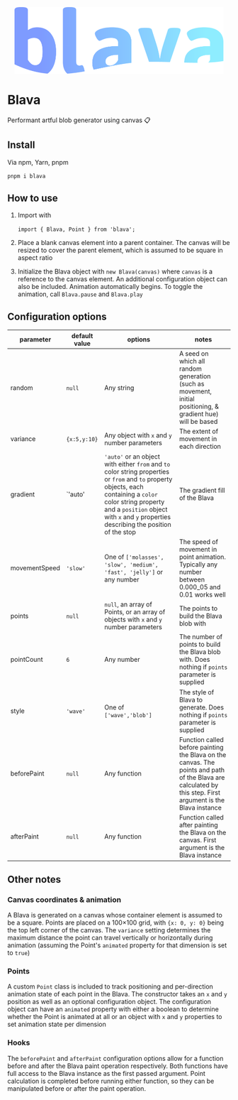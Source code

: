 <p style="text-align: center">
<img style="max-height: 150px;" src="assets/blava-logo.png" alt="The Blava logo" />
</p>

# Blava

Performant artful blob generator using canvas 📋

## Install

Via npm, Yarn, pnpm

```bash
pnpm i blava
```

## How to use

1. Import with

   `import { Blava, Point } from 'blava';`

2. Place a blank canvas element into a parent container. The canvas will be resized to cover the parent element, which is assumed to be square in aspect ratio
3. Initialize the Blava object with `new Blava(canvas)` where `canvas` is a reference to the canvas element. An additional configuration object can also be included. Animation automatically begins. To toggle the animation, call `Blava.pause` and `Blava.play`

## Configuration options

| parameter     | default value | options                                                                                                                                                                                                                                                | notes                                                                                                                                                       |
| ------------- | ------------- | ------------------------------------------------------------------------------------------------------------------------------------------------------------------------------------------------------------------------------------------------------ | ----------------------------------------------------------------------------------------------------------------------------------------------------------- |
| random        | `null`        | Any string                                                                                                                                                                                                                                             | A seed on which all random generation (such as movement, initial positioning, & gradient hue) will be based                                                 |
| variance      | `{x:5,y:10}`  | Any object with `x` and `y` number parameters                                                                                                                                                                                                          | The extent of movement in each direction                                                                                                                    |
| gradient      | `'auto'       | `'auto'` or an object with either `from` and `to` color string properties or `from` and `to` property objects, each containing a `color` color string property and a `position` object with `x` and `y` properties describing the position of the stop | The gradient fill of the Blava                                                                                                                              |
| movementSpeed | `'slow'`      | One of `['molasses', 'slow', 'medium', 'fast', 'jelly']` or any number                                                                                                                                                                                 | The speed of movement in point animation. Typically any number between 0.000_05 and 0.01 works well                                                         |
| points        | `null`        | `null`, an array of Points, or an array of objects with `x` and `y` number parameters                                                                                                                                                                  | The points to build the Blava blob with                                                                                                                     |
| pointCount    | `6`           | Any number                                                                                                                                                                                                                                             | The number of points to build the Blava blob with. Does nothing if `points` parameter is supplied                                                           |
| style         | `'wave'`      | One of `['wave','blob']`                                                                                                                                                                                                                               | The style of Blava to generate. Does nothing if `points` parameter is supplied                                                                              |
| beforePaint   | `null`        | Any function                                                                                                                                                                                                                                           | Function called before painting the Blava on the canvas. The points and path of the Blava are calculated by this step. First argument is the Blava instance |
| afterPaint    | `null`        | Any function                                                                                                                                                                                                                                           | Function called after painting the Blava on the canvas. First argument is the Blava instance                                                                |

## Other notes

### Canvas coordinates & animation

A Blava is generated on a canvas whose container element is assumed to be a square. Points are placed on a 100×100 grid, with `{x: 0, y: 0}` being the top left corner of the canvas. The `variance` setting determines the maximum distance the point can travel vertically or horizontally during animation (assuming the Point's `animated` property for that dimension is set to `true`)

### Points

A custom `Point` class is included to track positioning and per-direction animation state of each point in the Blava. The constructor takes an `x` and `y` position as well as an optional configuration object. The configuration object can have an `animated` property with either a boolean to determine whether the Point is animated at all or an object with `x` and `y` properties to set animation state per dimension

### Hooks

The `beforePaint` and `afterPaint` configuration options allow for a function before and after the
Blava paint operation respectively. Both functions have full access to the Blava instance as the
first passed argument. Point calculation is completed before running either function, so they can
be manipulated before or after the paint operation.
